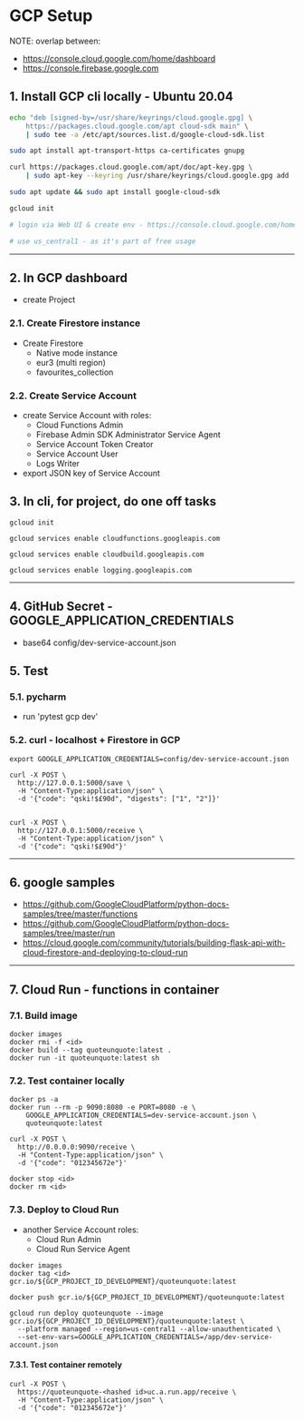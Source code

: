 # GCP Setup

NOTE: overlap between:

* <https://console.cloud.google.com/home/dashboard>
* <https://console.firebase.google.com>

## 1. Install GCP cli locally - Ubuntu 20.04

```bash
echo "deb [signed-by=/usr/share/keyrings/cloud.google.gpg] \
    https://packages.cloud.google.com/apt cloud-sdk main" \
    | sudo tee -a /etc/apt/sources.list.d/google-cloud-sdk.list

sudo apt install apt-transport-https ca-certificates gnupg

curl https://packages.cloud.google.com/apt/doc/apt-key.gpg \
    | sudo apt-key --keyring /usr/share/keyrings/cloud.google.gpg add -

sudo apt update && sudo apt install google-cloud-sdk

gcloud init

# login via Web UI & create env - https://console.cloud.google.com/home/dashboard

# use us_central1 - as it's part of free usage
```

---

## 2. In GCP dashboard

* create Project

### 2.1. Create Firestore instance

* Create Firestore
    * Native mode instance
    * eur3 (multi region)
    * favourites_collection

### 2.2. Create Service Account

* create Service Account with roles:
    * Cloud Functions Admin
    * Firebase Admin SDK Administrator Service Agent
    * Service Account Token Creator
    * Service Account User
    * Logs Writer
* export JSON key of Service Account

## 3. In cli, for project, do one off tasks

```text
gcloud init

gcloud services enable cloudfunctions.googleapis.com

gcloud services enable cloudbuild.googleapis.com

gcloud services enable logging.googleapis.com
```

---

## 4. GitHub Secret - GOOGLE_APPLICATION_CREDENTIALS

* base64 config/dev-service-account.json

## 5. Test

### 5.1. pycharm

* run 'pytest gcp dev'

### 5.2. curl - localhost + Firestore in GCP

```text
export GOOGLE_APPLICATION_CREDENTIALS=config/dev-service-account.json

curl -X POST \
  http://127.0.0.1:5000/save \
  -H "Content-Type:application/json" \
  -d '{"code": "qski!$£90d", "digests": ["1", "2"]}'
  
  
curl -X POST \
  http://127.0.0.1:5000/receive \
  -H "Content-Type:application/json" \
  -d '{"code": "qski!$£90d"}'
```

---

## 6. google samples

* <https://github.com/GoogleCloudPlatform/python-docs-samples/tree/master/functions>
* <https://github.com/GoogleCloudPlatform/python-docs-samples/tree/master/run>
* <https://cloud.google.com/community/tutorials/building-flask-api-with-cloud-firestore-and-deploying-to-cloud-run>

---

## 7. Cloud Run - functions in container

### 7.1. Build image

```text
docker images
docker rmi -f <id>
docker build --tag quoteunquote:latest .
docker run -it quoteunquote:latest sh
```

### 7.2. Test container locally

```text
docker ps -a
docker run --rm -p 9090:8080 -e PORT=8080 -e \
    GOOGLE_APPLICATION_CREDENTIALS=dev-service-account.json \
    quoteunquote:latest

curl -X POST \
  http://0.0.0.0:9090/receive \
  -H "Content-Type:application/json" \
  -d '{"code": "012345672e"}'

docker stop <id>
docker rm <id>
```

### 7.3. Deploy to Cloud Run

* another Service Account roles:
    * Cloud Run Admin
    * Cloud Run Service Agent

```text
docker images
docker tag <id> gcr.io/${GCP_PROJECT_ID_DEVELOPMENT}/quoteunquote:latest

docker push gcr.io/${GCP_PROJECT_ID_DEVELOPMENT}/quoteunquote:latest

gcloud run deploy quoteunquote --image gcr.io/${GCP_PROJECT_ID_DEVELOPMENT}/quoteunquote:latest \
  --platform managed --region=us-central1 --allow-unauthenticated \
  --set-env-vars=GOOGLE_APPLICATION_CREDENTIALS=/app/dev-service-account.json
```

#### 7.3.1. Test container remotely

```text
curl -X POST \
  https://quoteunquote-<hashed id>uc.a.run.app/receive \
  -H "Content-Type:application/json" \
  -d '{"code": "012345672e"}'
```